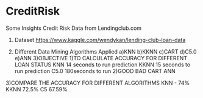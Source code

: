 # CreditRisk
Some Insights Credit Risk Data from Lendingclub.com
1) Dataset
https://www.kaggle.com/wendykan/lending-club-loan-data

2) Different Data Mining Algorithms Applied
  a)KNN
  b)KKNN
  c)CART
  d)C5.0
  e)ANN
3)OBJECTIVE
  1)TO CALCULATE ACCURACY FOR DIFFERENT LOAN STATUS
    KNN     14 seconds to run prediction
    KKNN    15 seconds to run prediction
    C5.0    180seconds to run
  2)GOOD BAD
    CART
    ANN
    
  3)COMPARE THE ACCURACY FOR DIFFERENT ALGORITHMS
    KNN - 74%
    KKNN 72.5%
    C5 67.59%
    
